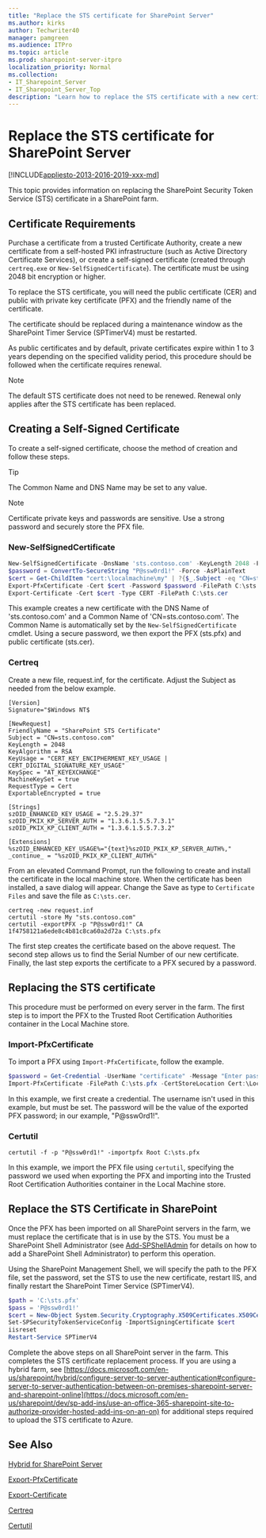 ```yaml
---
title: "Replace the STS certificate for SharePoint Server"
ms.author: kirks
author: Techwriter40
manager: pamgreen
ms.audience: ITPro
ms.topic: article
ms.prod: sharepoint-server-itpro
localization_priority: Normal
ms.collection:
- IT_Sharepoint_Server
- IT_Sharepoint_Server_Top
description: "Learn how to replace the STS certificate with a new certificate from a public authority."
---
```


# Replace the STS certificate for SharePoint Server

[!INCLUDE[appliesto-2013-2016-2019-xxx-md](../includes/appliesto-2013-2016-2019-xxx-md.md)]

This topic provides information on replacing the SharePoint Security Token Service (STS) certificate in a SharePoint farm.

## Certificate Requirements

Purchase a certificate from a trusted Certificate Authority, create a new certificate from a self-hosted PKI infrastructure (such as Active Directory Certificate Services), or create a self-signed certificate (created through `certreq.exe` or `New-SelfSignedCertificate`). The certificate must be using 2048 bit encryption or higher.

To replace the STS certificate, you will need the public certificate (CER) and public with private key certificate (PFX) and the friendly name of the certificate.

The certificate should be replaced during a maintenance window as the SharePoint Timer Service (SPTimerV4) must be restarted.

As public certificates and by default, private certificates expire within 1 to 3 years depending on the specified validity  period, this procedure should be followed when the certificate requires renewal.

> [!NOTE]
> The default STS certificate does not need to be renewed. Renewal only applies after the STS certificate has been replaced.

## Creating a Self-Signed Certificate

To create a self-signed certificate, choose the method of creation and follow these steps.

> [!TIP]
> The Common Name and DNS Name may be set to any value.

> [!NOTE]
> Certificate private keys and passwords are sensitive. Use a strong password and securely store the PFX file.

### New-SelfSignedCertificate

```PowerShell
New-SelfSignedCertificate -DnsName 'sts.contoso.com' -KeyLength 2048 -FriendlyName 'SharePoint STS Certificate' -CertStoreLocation 'cert:\LocalMachine\My' -KeySpec KeyExchange
$password = ConvertTo-SecureString "P@ssw0rd1!" -Force -AsPlainText
$cert = Get-ChildItem "cert:\localmachine\my" | ?{$_.Subject -eq "CN=sts.contoso.com"}
Export-PfxCertificate -Cert $cert -Password $password -FilePath C:\sts.pfx
Export-Certificate -Cert $cert -Type CERT -FilePath C:\sts.cer
```

This example creates a new certificate with the DNS Name of 'sts.contoso.com' and a Common Name of 'CN=sts.contoso.com'. The Common Name is automatically set by the `New-SelfSignedCertificate` cmdlet. Using a secure password, we then export the PFX (sts.pfx) and public certificate (sts.cer).

### Certreq

Create a new file, request.inf, for the certificate. Adjust the Subject as needed from the below example.

```
[Version]
Signature="$Windows NT$

[NewRequest]
FriendlyName = "SharePoint STS Certificate"
Subject = "CN=sts.contoso.com"
KeyLength = 2048
KeyAlgorithm = RSA
KeyUsage = "CERT_KEY_ENCIPHERMENT_KEY_USAGE | CERT_DIGITAL_SIGNATURE_KEY_USAGE"
KeySpec = "AT_KEYEXCHANGE"
MachineKeySet = true
RequestType = Cert
ExportableEncrypted = true

[Strings]
szOID_ENHANCED_KEY_USAGE = "2.5.29.37"
szOID_PKIX_KP_SERVER_AUTH = "1.3.6.1.5.5.7.3.1"
szOID_PKIX_KP_CLIENT_AUTH = "1.3.6.1.5.5.7.3.2"

[Extensions]
%szOID_ENHANCED_KEY_USAGE%="{text}%szOID_PKIX_KP_SERVER_AUTH%,"
_continue_ = "%szOID_PKIX_KP_CLIENT_AUTH%"
```

From an elevated Command Prompt, run the following to create and install the certificate in the local machine store. When the certificate has been installed, a save dialog will appear. Change the Save as type to `Certificate Files` and save the file as `C:\sts.cer`.

```
certreq -new request.inf
certutil -store My "sts.contoso.com"
certutil -exportPFX -p "P@ssw0rd1!" CA 1f4758121a6ede8c4b81c8ca60a2d72a C:\sts.pfx
```

The first step creates the certificate based on the above request. The second step allows us to find the Serial Number of our new certificate. Finally, the last step exports the certificate to a PFX secured by a password.

## Replacing the STS certificate

This procedure must be performed on every server in the farm. The first step is to import the PFX to the Trusted Root Certification Authorities container in the Local Machine store.

### Import-PfxCertificate

To import a PFX using `Import-PfxCertificate`, follow the example.

```PowerShell
$password = Get-Credential -UserName "certificate" -Message "Enter password"
Import-PfxCertificate -FilePath C:\sts.pfx -CertStoreLocation Cert:\LocalMachine\Root -Password $password.Password
```

In this example, we first create a credential. The username isn't used in this example, but must be set. The password will be the value of the exported PFX password; in our example, "P@ssw0rd1!".

### Certutil

```
certutil -f -p "P@ssw0rd1!" -importpfx Root C:\sts.pfx
```

In this example, we import the PFX file using `certutil`, specifying the password we used when exporting the PFX and importing into the Trusted Root Certification Authorities container in the Local Machine store.

## Replace the STS Certificate in SharePoint

Once the PFX has been imported on all SharePoint servers in the farm, we must replace the certificate that is in use by the STS. You must be a SharePoint Shell Administrator (see [Add-SPShellAdmin](https://docs.microsoft.com/powershell/module/sharepoint-server/add-spshelladmin) for details on how to add a SharePoint Shell Administrator) to perform this operation.

Using the SharePoint Management Shell, we will specify the path to the PFX file, set the password, set the STS to use the new certificate, restart IIS, and finally restart the SharePoint Timer Service (SPTimerV4).

```PowerShell
$path = 'C:\sts.pfx'
$pass = 'P@ssw0rd1!'
$cert = New-Object System.Security.Cryptography.X509Certificates.X509Certificate2($path, $pass, 20)
Set-SPSecurityTokenServiceConfig -ImportSigningCertificate $cert
iisreset
Restart-Service SPTimerV4
```

Complete the above steps on all SharePoint server in the farm. This completes the STS certificate replacement process. If you are using a hybrid farm, see [https://docs.microsoft.com/en-us/sharepoint/hybrid/configure-server-to-server-authentication#configure-server-to-server-authentication-between-on-premises-sharepoint-server-and-sharepoint-online](https://docs.microsoft.com/en-us/sharepoint/dev/sp-add-ins/use-an-office-365-sharepoint-site-to-authorize-provider-hosted-add-ins-on-an-on) for additional steps required to upload the STS certificate to Azure.

## See Also

[Hybrid for SharePoint Server](../hybrid/hybrid.md)

[Export-PfxCertificate](https://docs.microsoft.com/powershell/module/pkiclient/export-pfxcertificate)

[Export-Certificate](https://docs.microsoft.com/powershell/module/pkiclient/export-certificate)

[Certreq](https://docs.microsoft.com/windows-server/administration/windows-commands/certutil)

[Certutil](https://docs.microsoft.com/windows-server/administration/windows-commands/certutil)

